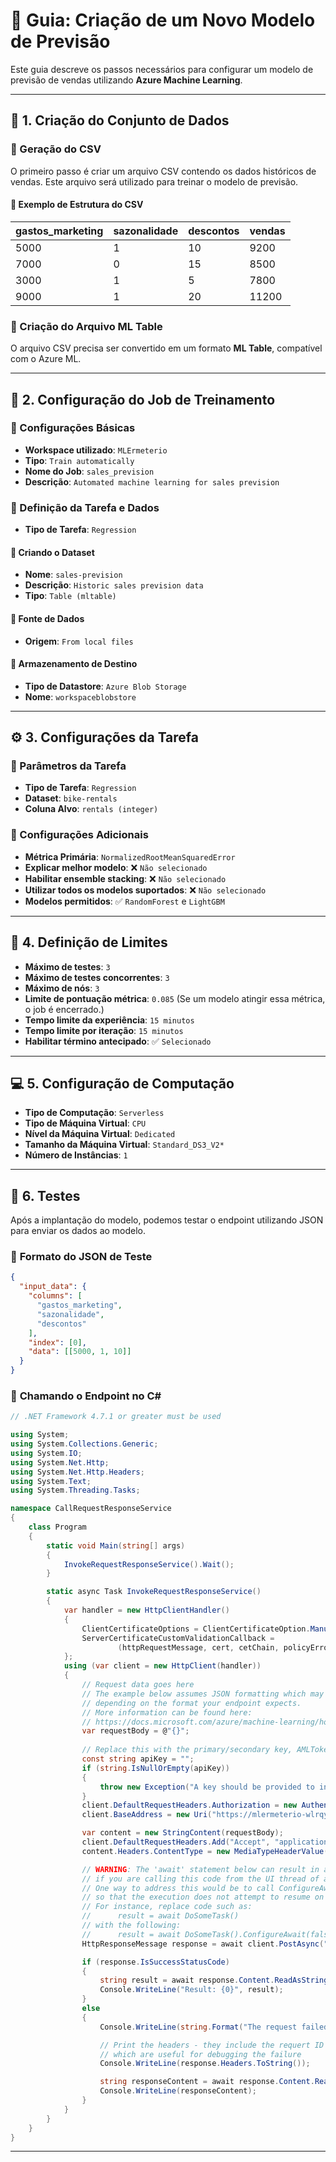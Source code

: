 # 📌 Guia: Criação de um Novo Modelo de Previsão

Este guia descreve os passos necessários para configurar um modelo de previsão de vendas utilizando **Azure Machine Learning**.

---

## 📂 1. Criação do Conjunto de Dados

### 🔹 Geração do CSV
O primeiro passo é criar um arquivo CSV contendo os dados históricos de vendas. Este arquivo será utilizado para treinar o modelo de previsão.

#### **📌 Exemplo de Estrutura do CSV**

| gastos_marketing | sazonalidade | descontos | vendas |
|-----------------|--------------|----------|--------|
| 5000           | 1            | 10       | 9200   |
| 7000           | 0            | 15       | 8500   |
| 3000           | 1            | 5        | 7800   |
| 9000           | 1            | 20       | 11200  |

### 🔹 Criação do Arquivo ML Table
O arquivo CSV precisa ser convertido em um formato **ML Table**, compatível com o Azure ML.

---

## 🚀 2. Configuração do Job de Treinamento

### 🔹 Configurações Básicas
- **Workspace utilizado**: `MLErmeterio`
- **Tipo**: `Train automatically`
- **Nome do Job**: `sales_prevision`
- **Descrição**: `Automated machine learning for sales prevision`

### 🔹 Definição da Tarefa e Dados
- **Tipo de Tarefa**: `Regression`

#### 📂 Criando o Dataset
- **Nome**: `sales-prevision`
- **Descrição**: `Historic sales prevision data`
- **Tipo**: `Table (mltable)`

#### 🔹 Fonte de Dados
- **Origem**: `From local files`

#### 🔹 Armazenamento de Destino
- **Tipo de Datastore**: `Azure Blob Storage`
- **Nome**: `workspaceblobstore`

---

## ⚙️ 3. Configurações da Tarefa

### 🔹 Parâmetros da Tarefa
- **Tipo de Tarefa**: `Regression`
- **Dataset**: `bike-rentals`
- **Coluna Alvo**: `rentals (integer)`

### 🔹 Configurações Adicionais
- **Métrica Primária**: `NormalizedRootMeanSquaredError`
- **Explicar melhor modelo**: ❌ `Não selecionado`
- **Habilitar ensemble stacking**: ❌ `Não selecionado`
- **Utilizar todos os modelos suportados**: ❌ `Não selecionado`
- **Modelos permitidos**: ✅ `RandomForest` e `LightGBM`

---

## 🔧 4. Definição de Limites

- **Máximo de testes**: `3`
- **Máximo de testes concorrentes**: `3`
- **Máximo de nós**: `3`
- **Limite de pontuação métrica**: `0.085` (Se um modelo atingir essa métrica, o job é encerrado.)
- **Tempo limite da experiência**: `15 minutos`
- **Tempo limite por iteração**: `15 minutos`
- **Habilitar término antecipado**: ✅ `Selecionado`

---

## 💻 5. Configuração de Computação

- **Tipo de Computação**: `Serverless`
- **Tipo de Máquina Virtual**: `CPU`
- **Nível da Máquina Virtual**: `Dedicated`
- **Tamanho da Máquina Virtual**: `Standard_DS3_V2*`
- **Número de Instâncias**: `1`

---

## 🧪 6. Testes

Após a implantação do modelo, podemos testar o endpoint utilizando JSON para enviar os dados ao modelo.

### 🔹 **Formato do JSON de Teste**

```json
{
  "input_data": {
    "columns": [
      "gastos_marketing",
      "sazonalidade",
      "descontos"
    ],
    "index": [0],
    "data": [[5000, 1, 10]]
  }
}
```

### 🔹 **Chamando o Endpoint no C#**

```c#
// .NET Framework 4.7.1 or greater must be used

using System;
using System.Collections.Generic;
using System.IO;
using System.Net.Http;
using System.Net.Http.Headers;
using System.Text;
using System.Threading.Tasks;

namespace CallRequestResponseService
{
    class Program
    {
        static void Main(string[] args)
        {
            InvokeRequestResponseService().Wait();
        }

        static async Task InvokeRequestResponseService()
        {
            var handler = new HttpClientHandler()
            {
                ClientCertificateOptions = ClientCertificateOption.Manual,
                ServerCertificateCustomValidationCallback =
                        (httpRequestMessage, cert, cetChain, policyErrors) => { return true; }
            };
            using (var client = new HttpClient(handler))
            {
                // Request data goes here
                // The example below assumes JSON formatting which may be updated
                // depending on the format your endpoint expects.
                // More information can be found here:
                // https://docs.microsoft.com/azure/machine-learning/how-to-deploy-advanced-entry-script
                var requestBody = @"{}";
                
                // Replace this with the primary/secondary key, AMLToken, or Microsoft Entra ID token for the endpoint
                const string apiKey = "";
                if (string.IsNullOrEmpty(apiKey))
                {
                    throw new Exception("A key should be provided to invoke the endpoint");
                }
                client.DefaultRequestHeaders.Authorization = new AuthenticationHeaderValue( "Bearer", apiKey);
                client.BaseAddress = new Uri("https://mlermeterio-wlrqy.eastus2.inference.ml.azure.com/score");

                var content = new StringContent(requestBody);
                client.DefaultRequestHeaders.Add("Accept", "application/json");
                content.Headers.ContentType = new MediaTypeHeaderValue("application/json");

                // WARNING: The 'await' statement below can result in a deadlock
                // if you are calling this code from the UI thread of an ASP.Net application.
                // One way to address this would be to call ConfigureAwait(false)
                // so that the execution does not attempt to resume on the original context.
                // For instance, replace code such as:
                //      result = await DoSomeTask()
                // with the following:
                //      result = await DoSomeTask().ConfigureAwait(false)
                HttpResponseMessage response = await client.PostAsync("", content);

                if (response.IsSuccessStatusCode)
                {
                    string result = await response.Content.ReadAsStringAsync();
                    Console.WriteLine("Result: {0}", result);
                }
                else
                {
                    Console.WriteLine(string.Format("The request failed with status code: {0}", response.StatusCode));

                    // Print the headers - they include the requert ID and the timestamp,
                    // which are useful for debugging the failure
                    Console.WriteLine(response.Headers.ToString());

                    string responseContent = await response.Content.ReadAsStringAsync();
                    Console.WriteLine(responseContent);
                }
            }
        }
    }
}

```

---
